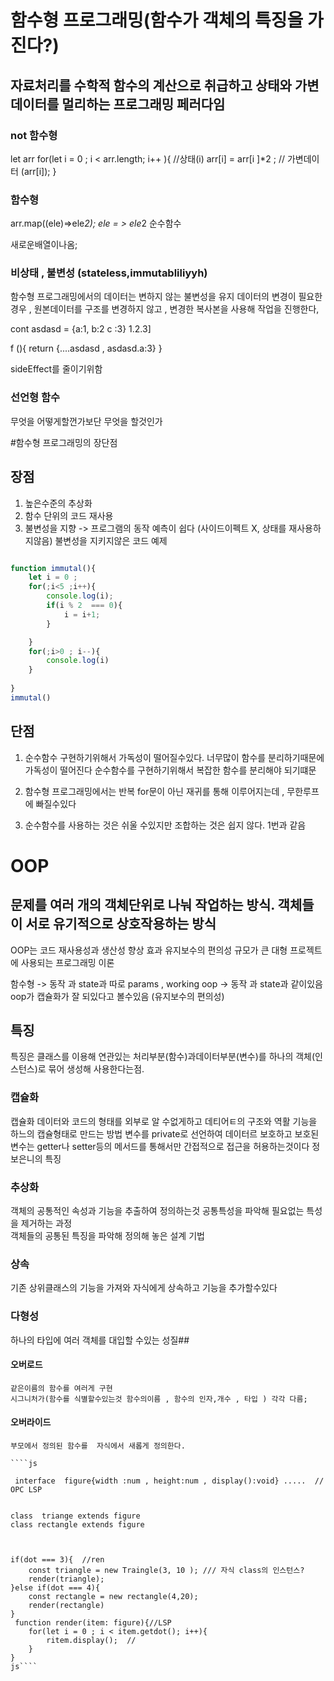 



# 함수형 프로그래밍(함수가 객체의 특징을 가진다?)


## 자료처리를 수학적 함수의 계산으로 취급하고 상태와 가변 데이터를 멀리하는 프로그래밍 페러다임

### not 함수형
let arr
for(let i = 0 ; i < arr.length; i++ ){  //상태(i)
    arr[i] = arr[i ]*2 ;   // 가변데이터 (arr[i]);
}

### 함수형 
arr.map((ele)=>ele*2); 
ele = > ele*2 순수함수 

새로운배열이나옴;


### 비상태 , 불변성 (stateless,immutabliliyyh)
함수형 프로그래밍에서의 데이터는 변하지 않는 불변성을 유지 
데이터의 변경이 필요한경우 , 원본데이터를 구조를 변경하지 않고 , 변경한 복사본을 사용해 작업을 진행한다,


cont asdasd = {a:1, b:2 c :3} 1.2.3]

f (){ 
    return {....asdasd , asdasd.a:3}
}

sideEffect를 줄이기위함

### 선언형 함수
무엇을 어떻게할껀가보단 무엇을 할것인가 



#함수형 프로그래밍의 장단점

## 장점
1. 높은수준의 추상화
2. 함수 단위의 코드 재사용
3. 불변성을 지향 -> 프로그램의 동작 예측이 쉽다 (사이드이펙트 X, 상태를 재사용하지않음)
불변성을 지키지않은 코드 예제
 ````js 

 function immutal(){
     let i = 0 ;
     for(;i<5 ;i++){
         console.log(i);
         if(i % 2  === 0){
             i = i+1;
         }

     }
     for(;i>0 ; i--){
         console.log(i)
     }
     
 }
 immutal()  
 ````
## 단점
1. 순수함수 구현하기위해서 가독성이 떨어질수있다.
    너무많이 함수를 분리하기때문에 가독성이 떨어진다 
    순수함수를 구현하기위해서 복잡한 함수를 분리해야 되기떄문
2. 함수형 프로그래밍에서는 반복 for문이 아닌 재귀를 통해 이루어지는데 , 무한루프에 빠질수있다

3. 순수함수를 사용하는 것은 쉬울 수있지만 조합하는 것은 쉽지 않다.
    1번과 같음


# OOP
 ## 문제를 여러 개의 객체단위로 나눠 작업하는 방식. 객체들이 서로 유기적으로 상호작용하는 방식
 OOP는 코드 재사용성과 생산성 향상 효과 유지보수의 편의성 규모가 큰 대형 프로젝트에 사용되는 프로그래밍 이론

 함수형 -> 동작 과 state과 따로 params , working
 oop -> 동작 과 state과 같이있음
 oop가 캡슐화가 잘 되있다고 볼수있음 (유지보수의 편의성)
 ## 특징
 특징은 클래스를 이용해 연관있는 처리부분(함수)과데이터부분(변수)를 하나의 객체(인스턴스)로 묶어 생성해 사용한다는점.

 ### 캡슐화 
 캡슐화 데이터와 코드의 형태를 외부로 알 수없게하고 데티어ㅌ의 구조와 역활 기능을 하느의 캡슐형태로 만드는 방법
 변수를 private로 선언하여 데이터르 보호하고 
 보호된 변수는 getter나 setter등의 메서드를 통해서만 간접적으로 접근을 허용하는것이다
 정보은니의 특징

 ### 추상화
 객체의 공통적인 속성과 기능을 추출하여 정의하는것 
 공통특성을 파악해 필요없는 특성을 제거하는 과정  
 객체들의 공통된 특징을 파악해 정의해 놓은 설계 기법


 ### 상속
 기존 상위클래스의 기능을 가져와 자식에게 상속하고 기능을 추가할수있다

 ### 다형성
 하나의 타입에 여러 객체를 대입할 수있는 성질##
  #### 오버로드 
    같은이름의 함수를 여러게 구현 
    시그니처가(함수를 식별할수있는것 함수의이름 , 함수의 인자,개수 , 타입 ) 각각 다름;


    
  #### 오버라이드

    부모에서 정의된 함수를  자식에서 새롭게 정의한다.

    ````js 

     interface  figure{width :num , height:num , display():void} .....  // OPC LSP 

     
    class  triange extends figure
    class rectangle extends figure



    if(dot === 3){  //ren
        const triangle = new Traingle(3, 10 ); /// 자식 class의 인스턴스? 
        render(triangle);
    }else if(dot === 4){
        const rectangle = new rectangle(4,20);
        render(rectangle)
    }
     function render(item: figure){//LSP 
        for(let i = 0 ; i < item.getdot(); i++){
            ritem.display();  // 
        }
    }
    js````

   

















